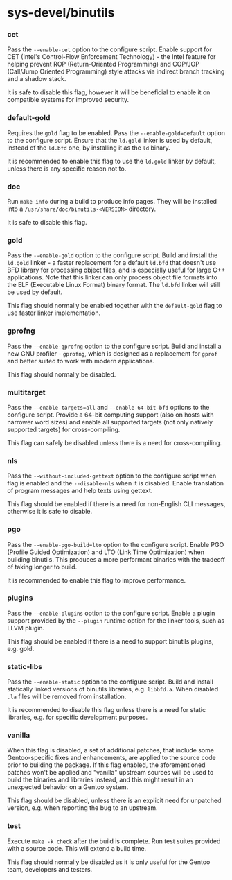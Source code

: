# sys-devel/binutils

### cet
Pass the `--enable-cet` option to the configure script. Enable support for CET (Intel's Control-Flow Enforcement Technology) - the Intel feature for helping prevent ROP (Return-Oriented Programming) and COP/JOP (Call/Jump Oriented Programming) style attacks via indirect branch tracking and a shadow stack.

It is safe to disable this flag, however it will be beneficial to enable it on compatible systems for improved security.

### default-gold
Requires the `gold` flag to be enabled. Pass the `--enable-gold=default` option to the configure script. Ensure that the `ld.gold` linker is used by default, instead of the `ld.bfd` one, by installing it as the `ld` binary.

It is recommended to enable this flag to use the `ld.gold` linker by default, unless there is any specific reason not to.

### doc
Run `make info` during a build to produce info pages. They will be installed into a `/usr/share/doc/binutils-<VERSION>` directory.

It is safe to disable this flag.

### gold
Pass the `--enable-gold` option to the configure script. Build and install the `ld.gold` linker - a faster replacement for a default `ld.bfd` that doesn't use BFD library for processing object files, and is especially useful for large C++ applications. Note that this linker can only process object file formats into the ELF (Executable Linux Format) binary format. The `ld.bfd` linker will still be used by default.

This flag should normally be enabled together with the `default-gold` flag to use faster linker implementation.

### gprofng
Pass the `--enable-gprofng` option to the configure script. Build and install a new GNU profiler - `gprofng`, which is designed as a replacement for `gprof` and better suited to work with modern applications.

This flag should normally be disabled.

### multitarget
Pass the `--enable-targets=all` and `--enable-64-bit-bfd` options to the configure script. Provide a 64-bit computing support (also on hosts with narrower word sizes) and enable all supported targets (not only natively supported targets) for cross-compiling.

This flag can safely be disabled unless there is a need for cross-compiling.

### nls
Pass the `--without-included-gettext` option to the configure script when flag is enabled and the `--disable-nls` when it is disabled. Enable translation of program messages and help texts using gettext.

This flag should be enabled if there is a need for non-English CLI messages, otherwise it is safe to disable.

### pgo
Pass the `--enable-pgo-build=lto` option to the configure script. Enable PGO (Profile Guided Optimization) and LTO (Link Time Optimization) when building binutils. This produces a more performant binaries with the tradeoff of taking longer to build.

It is recommended to enable this flag to improve performance.

### plugins
Pass the `--enable-plugins` option to the configure script. Enable a plugin support provided by the `--plugin` runtime option for the linker tools, such as LLVM plugin.

This flag should be enabled if there is a need to support binutils plugins, e.g. gold.

### static-libs
Pass the `--enable-static` option to the configure script. Build and install statically linked versions of binutils libraries, e.g. `libbfd.a`. When disabled `.la` files will be removed from installation.

It is recommended to disable this flag unless there is a need for static libraries, e.g. for specific development purposes.

### vanilla
When this flag is disabled, a set of additional patches, that include some Gentoo-specific fixes and enhancements, are applied to the source code prior to building the package. If this flag enabled, the aforementioned patches won't be applied and "vanilla" upstream sources will be used to build the binaries and libraries instead, and this might result in an unexpected behavior on a Gentoo system.

This flag should be disabled, unless there is an explicit need for unpatched version, e.g. when reporting the bug to an upstream.

### test
Execute `make -k check` after the build is complete. Run test suites provided with a source code. This will extend a build time.

This flag should normally be disabled as it is only useful for the Gentoo team, developers and testers.
